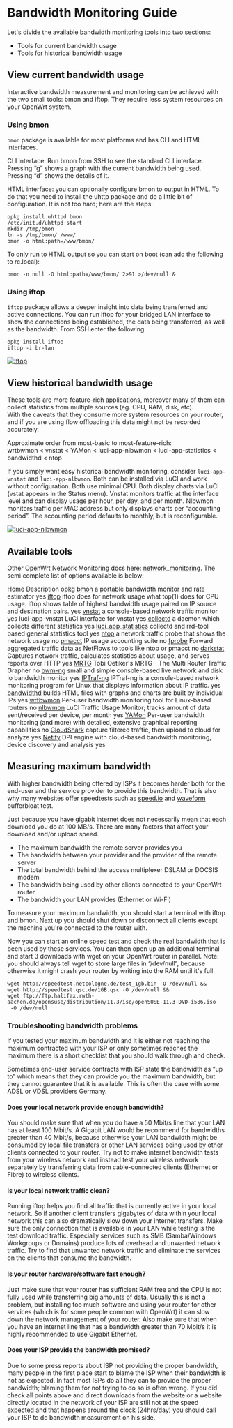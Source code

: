 # Bandwidth Monitoring Guide

Let's divide the available bandwidth monitoring tools into two sections:

- Tools for current bandwidth usage
- Tools for historical bandwidth usage

## View current bandwidth usage

Interactive bandwidth measurement and monitoring can be achieved with the two small tools: bmon and iftop. They require less system resources on your OpenWrt system.

### Using bmon

`bmon` package is available for most platforms and has CLI and HTML interfaces.

CLI interface: Run bmon from SSH to see the standard CLI interface. Pressing “g” shows a graph with the current bandwidth being used. Pressing “d” shows the details of it.

HTML interface: you can optionally configure bmon to output in HTML. To do that you need to install the uhttp package and do a little bit of configuration. It is not too hard; here are the steps:

```
opkg install uhttpd bmon
/etc/init.d/uhttpd start
mkdir /tmp/bmon
ln -s /tmp/bmon/ /www/
bmon -o html:path=/www/bmon/
```

To only run to HTML output so you can start on boot (can add the following to rc.local):

```
bmon -o null -O html:path=/www/bmon/ 2>&1 >/dev/null &
```

### Using iftop

`iftop` package allows a deeper insight into data being transferred and active connections. You can run iftop for your bridged LAN interface to show the connections being established, the data being transferred, as well as the bandwidth. From SSH enter the following:

```
opkg install iftop
iftop -i br-lan
```

[![iftop](/_media/media/iftop.png?w=400&tok=9d4a38 "iftop")](/_detail/media/iftop.png?id=docs%3Aguide-user%3Aservices%3Anetwork_monitoring%3Abwmon "media:iftop.png")

## View historical bandwidth usage

These tools are more feature-rich applications, moreover many of them can collect statistics from multiple sources (eg. CPU, RAM, disk, etc).  
With the caveats that they consume more system resources on your router, and if you are using flow offloading this data might not be recorded accurately.

Approximate order from most-basic to most-feature-rich:  
wrtbwmon &lt; vnstat &lt; YAMon &lt; luci-app-nlbwmon &lt; luci-app-statistics &lt; bandwidthd &lt; ntop

If you simply want easy historical bandwidth monitoring, consider `luci-app-vnstat` and `luci-app-nlbwmon`. Both can be installed via LuCI and work without configuration. Both use minimal CPU. Both display charts via LuCI (vstat appears in the Status menu). Vnstat monitors traffic at the interface level and can display usage per hour, per day, and per month. Nlbwmon monitors traffic per MAC address but only displays charts per “accounting period”. The accounting period defaults to monthly, but is reconfigurable.

[![luci-app-nlbwmon](/_media/media/luci-app-nlbwmon.png?w=400&tok=7b3593 "luci-app-nlbwmon")](/_detail/media/luci-app-nlbwmon.png?id=docs%3Aguide-user%3Aservices%3Anetwork_monitoring%3Abwmon "media:luci-app-nlbwmon.png")

## Available tools

Other OpenWrt Network Monitoring docs here: [network\_monitoring](/docs/guide-user/services/network_monitoring/start "docs:guide-user:services:network_monitoring:start"). The semi complete list of options available is below:

Home Description opkg [bmon](http://freshmeat.net/projects/bmon/ "http://freshmeat.net/projects/bmon/") a portable bandwidth monitor and rate estimator yes [iftop](http://www.ex-parrot.com/pdw/iftop/ "http://www.ex-parrot.com/pdw/iftop/") iftop does for network usage what top(1) does for CPU usage. iftop shows table of highest bandwidth usage paired on IP source and destination pairs. yes [vnstat](http://humdi.net/vnstat/ "http://humdi.net/vnstat/") a console-based network traffic monitor yes luci-app-vnstat LuCI interface for vnstat yes [collectd](http://collectd.org "http://collectd.org") a daemon which collects different statistics yes [luci\_app\_statistics](/docs/guide-user/luci/luci_app_statistics "docs:guide-user:luci:luci_app_statistics") collectd and rrd-tool based general statistics tool yes [ntop](http://www.ntop.org/ "http://www.ntop.org/") a network traffic probe that shows the network usage no [pmacct](http://www.pmacct.net/ "http://www.pmacct.net/") IP usage accounting suite no [fprobe](http://fprobe.sourceforge.net/ "http://fprobe.sourceforge.net/") Forward aggregated traffic data as NetFlows to tools like ntop or pmacct no [darkstat](https://unix4lyfe.org/darkstat/ "https://unix4lyfe.org/darkstat/") Captures network traffic, calculates statistics about usage, and serves reports over HTTP yes [MRTG](http://oss.oetiker.ch/mrtg/ "http://oss.oetiker.ch/mrtg/") Tobi Oetiker's MRTG - The Multi Router Traffic Grapher no [bwm-ng](http://www.gropp.org/?id=projects&sub=bwm-ng "http://www.gropp.org/?id=projects&sub=bwm-ng") small and simple console-based live network and disk io bandwidth monitor yes [IPTraf-ng](https://github.com/iptraf-ng/iptraf-ng/ "https://github.com/iptraf-ng/iptraf-ng/") IPTraf-ng is a console-based network monitoring program for Linux that displays information about IP traffic. yes [bandwidthd](http://bandwidthd.sourceforge.net/ "http://bandwidthd.sourceforge.net/") builds HTML files with graphs and charts are built by individual IPs yes [wrtbwmon](https://github.com/pyrovski/wrtbwmon "https://github.com/pyrovski/wrtbwmon") Per-user bandwidth monitoring tool for Linux-based routers no [nlbwmon](https://github.com/jow-/nlbwmon "https://github.com/jow-/nlbwmon") LuCI Traffic Usage Monitor; tracks amount of data sent/received per device, per month yes [YAMon](http://usage-monitoring.com "http://usage-monitoring.com") Per-user bandwidth monitoring (and more) with detailed, extensive graphical reporting capabilities no [CloudShark](https://enterprise.cloudshark.org/blog/2014-06-30-capturing-smartphone-traffic-with-openwrt-and-cloudshark "https://enterprise.cloudshark.org/blog/2014-06-30-capturing-smartphone-traffic-with-openwrt-and-cloudshark") capture filtered traffic, then upload to cloud for analyze yes [Netify](https://www.netify.ai/get-netify/openwrt "https://www.netify.ai/get-netify/openwrt") DPI engine with cloud-based bandwidth monitoring, device discovery and analysis yes

## Measuring maximum bandwidth

With higher bandwidth being offered by ISPs it becomes harder both for the end-user and the service provider to provide this bandwidth. That is also why many websites offer speedtests such as [speed.io](https://www.speed.io "https://www.speed.io") and [waveform](https://www.waveform.com/tools/bufferbloat "https://www.waveform.com/tools/bufferbloat") bufferbloat test.

Just because you have gigabit internet does not necessarily mean that each download you do at 100 MB/s. There are many factors that affect your download and/or upload speed.

- The maximum bandwidth the remote server provides you
- The bandwidth between your provider and the provider of the remote server
- The total bandwidth behind the access multiplexer DSLAM or DOCSIS modem
- The bandwidth being used by other clients connected to your OpenWrt router
- The bandwidth your LAN provides (Ethernet or Wi-Fi)

To measure your maximum bandwidth, you should start a terminal with iftop and bmon. Next up you should shut down or disconnect all clients except the machine you're connected to the router with.

Now you can start an online speed test and check the real bandwidth that is been used by these services. You can then open up an additional terminal and start 3 downloads with wget on your OpenWrt router in parallel. Note: you should always tell wget to store large files in “/dev/null”, because otherwise it might crash your router by writing into the RAM until it's full.

```
wget http://speedtest.netcologne.de/test_1gb.bin -O /dev/null &&
wget http://speedtest.qsc.de/1GB.qsc -O /dev/null &&
wget ftp://ftp.halifax.rwth-aachen.de/opensuse/distribution/11.3/iso/openSUSE-11.3-DVD-i586.iso
 -O /dev/null
```

### Troubleshooting bandwidth problems

If you tested your maximum bandwidth and it is either not reaching the maximum contracted with your ISP or only sometimes reaches the maximum there is a short checklist that you should walk through and check.

Sometimes end-user service contracts with ISP state the bandwidth as “up to” which means that they can provide you the maximum bandwidth, but they cannot guarantee that it is available. This is often the case with some ADSL or VDSL providers Germany.

#### Does your local network provide enough bandwidth?

You should make sure that when you do have a 50 Mbit/s line that your LAN has at least 100 Mbit/s. A Gigabit LAN would be recommend for bandwidths greater than 40 Mbit/s, because otherwise your LAN bandwidth might be consumed by local file transfers or other LAN services being used by other clients connected to your router. Try not to make internet bandwidth tests from your wireless network and instead test your wireless network separately by transferring data from cable-connected clients (Ethernet or Fibre) to wireless clients.

#### Is your local network traffic clean?

Running iftop helps you find all traffic that is currently active in your local network. So if another client transfers gigabytes of data within your local network this can also dramatically slow down your internet transfers. Make sure the only connection that is available in your LAN while testing is the test download traffic. Especially services such as SMB (Samba/Windows Workgroups or Domains) produce lots of overhead and unwanted network traffic. Try to find that unwanted network traffic and eliminate the services on the clients that consume the bandwidth.

#### Is your router hardware/software fast enough?

Just make sure that your router has sufficient RAM free and the CPU is not fully used while transferring big amounts of data. Usually this is not a problem, but installing too much software and using your router for other services (which is for some people common with OpenWrt) it can slow down the network management of your router. Also make sure that when you have an internet line that has a bandwidth greater than 70 Mbit/s it is highly recommended to use Gigabit Ethernet.

#### Does your ISP provide the bandwidth promised?

Due to some press reports about ISP not providing the proper bandwidth, many people in the first place start to blame the ISP when their bandwidth is not as expected. In fact most ISPs do all they can to provide the proper bandwidth; blaming them for not trying to do so is often wrong. If you did check all points above and direct downloads from the website or a website directly located in the network of your ISP are still not at the speed expected and that happens around the clock (24hrs/day) you should call your ISP to do bandwidth measurement on his side.
